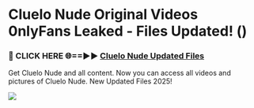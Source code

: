 # Cluelo Nude Original Videos 0nlyFans Leaked - Files Updated! ()

<h3>🔴 CLICK HERE 🌐==►► <a href="https://tinyurl.com/2p9ay9w9" rel="nofollow">Cluelo Nude Updated Files</a></h3>

Get Cluelo Nude and all content. Now you can access all videos and pictures of Cluelo Nude. New Updated Files 2025!

[![](https://i.imgur.com/KQgVmj3.gif)](https://tinyurl.com/2p9ay9w9)
